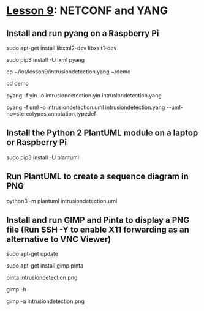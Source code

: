 # <a href="https://goo.gl/RIzzfl">Lesson 9</a>: NETCONF and YANG

## Install and run pyang on a Raspberry Pi

sudo apt-get install libxml2-dev libxslt1-dev

sudo pip3 install -U lxml pyang

cp ~/iot/lesson9/intrusiondetection.yang ~/demo

cd demo

pyang -f yin -o intrusiondetection.yin intrusiondetection.yang

pyang -f uml -o intrusiondetection.uml intrusiondetection.yang --uml-no=stereotypes,annotation,typedef

## Install the Python 2 PlantUML module on a laptop or Raspberry Pi

sudo pip3 install -U plantuml

## Run PlantUML to create a sequence diagram in PNG

python3 -m plantuml intrusiondetection.uml

## Install and run GIMP and Pinta to display a PNG file (Run SSH -Y to enable X11 forwarding as an alternative to VNC Viewer)

sudo apt-get update

sudo apt-get install gimp pinta

pinta intrusiondetection.png

gimp -h

gimp -a intrusiondetection.png
